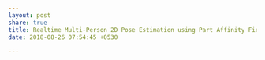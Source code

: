 ```yaml
---
layout: post
share: true
title: Realtime Multi-Person 2D Pose Estimation using Part Affinity Fields
date: 2018-08-26 07:54:45 +0530

---
```

